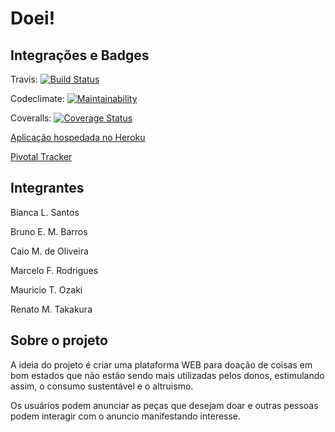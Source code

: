 # Doei!

## Integrações e Badges
Travis: [![Build Status](https://travis-ci.org/limabia/sin5005-g1.svg?branch=master)](https://travis-ci.org/github/limabia/sin5005-g1)


Codeclimate: [![Maintainability](https://api.codeclimate.com/v1/badges/74f36bdefb43b427e55f/maintainability)](https://codeclimate.com/github/limabia/sin5005-g1/maintainability)


Coveralls: [![Coverage Status](https://coveralls.io/repos/github/limabia/sin5005-g1/badge.svg)](https://coveralls.io/github/limabia/sin5005-g1)


[Aplicação hospedada no Heroku ](https://sin5005-g1.herokuapp.com/)


[Pivotal Tracker ]()



## Integrantes
Bianca L. Santos


Bruno E. M. Barros


Caio M. de Oliveira


Marcelo F. Rodrigues


Mauricio T. Ozaki


Renato M. Takakura



## Sobre o projeto
A ideia do projeto é criar uma plataforma WEB para doação de coisas em bom estados que não estão sendo mais utilizadas pelos donos, estimulando assim, o consumo sustentável e o altruismo.

Os usuários podem anunciar as peças que desejam doar e outras pessoas podem interagir com o anuncio manifestando interesse. 

